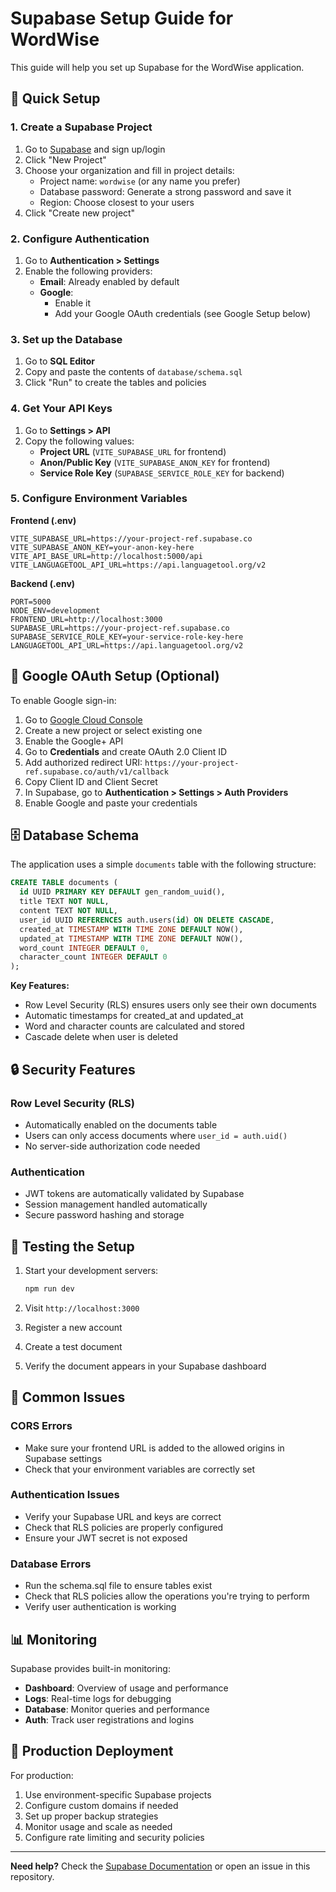 # Supabase Setup Guide for WordWise

This guide will help you set up Supabase for the WordWise application.

## 🚀 Quick Setup

### 1. Create a Supabase Project

1. Go to [Supabase](https://supabase.com) and sign up/login
2. Click "New Project"
3. Choose your organization and fill in project details:
   - Project name: `wordwise` (or any name you prefer)
   - Database password: Generate a strong password and save it
   - Region: Choose closest to your users
4. Click "Create new project"

### 2. Configure Authentication

1. Go to **Authentication > Settings**
2. Enable the following providers:
   - **Email**: Already enabled by default
   - **Google**: 
     - Enable it
     - Add your Google OAuth credentials (see Google Setup below)

### 3. Set up the Database

1. Go to **SQL Editor**
2. Copy and paste the contents of `database/schema.sql`
3. Click "Run" to create the tables and policies

### 4. Get Your API Keys

1. Go to **Settings > API**
2. Copy the following values:
   - **Project URL** (`VITE_SUPABASE_URL` for frontend)
   - **Anon/Public Key** (`VITE_SUPABASE_ANON_KEY` for frontend)
   - **Service Role Key** (`SUPABASE_SERVICE_ROLE_KEY` for backend)

### 5. Configure Environment Variables

**Frontend (.env)**
```env
VITE_SUPABASE_URL=https://your-project-ref.supabase.co
VITE_SUPABASE_ANON_KEY=your-anon-key-here
VITE_API_BASE_URL=http://localhost:5000/api
VITE_LANGUAGETOOL_API_URL=https://api.languagetool.org/v2
```

**Backend (.env)**
```env
PORT=5000
NODE_ENV=development
FRONTEND_URL=http://localhost:3000
SUPABASE_URL=https://your-project-ref.supabase.co
SUPABASE_SERVICE_ROLE_KEY=your-service-role-key-here
LANGUAGETOOL_API_URL=https://api.languagetool.org/v2
```

## 🔐 Google OAuth Setup (Optional)

To enable Google sign-in:

1. Go to [Google Cloud Console](https://console.cloud.google.com/)
2. Create a new project or select existing one
3. Enable the Google+ API
4. Go to **Credentials** and create OAuth 2.0 Client ID
5. Add authorized redirect URI: `https://your-project-ref.supabase.co/auth/v1/callback`
6. Copy Client ID and Client Secret
7. In Supabase, go to **Authentication > Settings > Auth Providers**
8. Enable Google and paste your credentials

## 🗄️ Database Schema

The application uses a simple `documents` table with the following structure:

```sql
CREATE TABLE documents (
  id UUID PRIMARY KEY DEFAULT gen_random_uuid(),
  title TEXT NOT NULL,
  content TEXT NOT NULL,
  user_id UUID REFERENCES auth.users(id) ON DELETE CASCADE,
  created_at TIMESTAMP WITH TIME ZONE DEFAULT NOW(),
  updated_at TIMESTAMP WITH TIME ZONE DEFAULT NOW(),
  word_count INTEGER DEFAULT 0,
  character_count INTEGER DEFAULT 0
);
```

**Key Features:**
- Row Level Security (RLS) ensures users only see their own documents
- Automatic timestamps for created_at and updated_at
- Word and character counts are calculated and stored
- Cascade delete when user is deleted

## 🔒 Security Features

### Row Level Security (RLS)
- Automatically enabled on the documents table
- Users can only access documents where `user_id = auth.uid()`
- No server-side authorization code needed

### Authentication
- JWT tokens are automatically validated by Supabase
- Session management handled automatically
- Secure password hashing and storage

## 🚀 Testing the Setup

1. Start your development servers:
   ```bash
   npm run dev
   ```

2. Visit `http://localhost:3000`
3. Register a new account
4. Create a test document
5. Verify the document appears in your Supabase dashboard

## 🔧 Common Issues

### CORS Errors
- Make sure your frontend URL is added to the allowed origins in Supabase settings
- Check that your environment variables are correctly set

### Authentication Issues
- Verify your Supabase URL and keys are correct
- Check that RLS policies are properly configured
- Ensure your JWT secret is not exposed

### Database Errors
- Run the schema.sql file to ensure tables exist
- Check that RLS policies allow the operations you're trying to perform
- Verify user authentication is working

## 📊 Monitoring

Supabase provides built-in monitoring:
- **Dashboard**: Overview of usage and performance
- **Logs**: Real-time logs for debugging
- **Database**: Monitor queries and performance
- **Auth**: Track user registrations and logins

## 🚀 Production Deployment

For production:
1. Use environment-specific Supabase projects
2. Configure custom domains if needed
3. Set up proper backup strategies
4. Monitor usage and scale as needed
5. Configure rate limiting and security policies

---

**Need help?** Check the [Supabase Documentation](https://supabase.com/docs) or open an issue in this repository. 